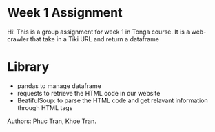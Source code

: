 # Week 1 Assignment
Hi!
This is a group assignment for week 1 in Tonga course.
It is a web-crawler that take in a Tiki URL and return a dataframe

# Library
- pandas to manage dataframe
- requests to retrieve the HTML code in our website
- BeatifulSoup: to parse the HTML code and get relavant information through HTML tags

Authors: Phuc Tran, Khoe Tran.
